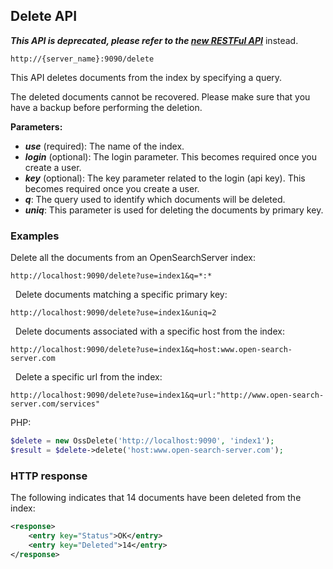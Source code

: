 ## Delete API

_**This API is deprecated, please refer to the [new RESTFul API](../api_v2/README.html)**_ instead.

    http://{server_name}:9090/delete

This API deletes documents from the index by specifying a query.

The deleted documents cannot be recovered. Please make sure that you have a backup before performing the deletion.

**Parameters:**
- _**use**_ (required): The name of the index.
- _**login**_ (optional): The login parameter. This becomes required once you create a user.
- _**key**_ (optional): The key parameter related to the login (api key). This becomes required once you create a user.
- _**q**_: The query used to identify which documents will be deleted.
- _**uniq**_: This parameter is used for deleting the documents by primary key.

### Examples

Delete all the documents from an OpenSearchServer index:

    http://localhost:9090/delete?use=index1&q=*:* 
 
Delete documents matching a specific primary key:

    http://localhost:9090/delete?use=index1&uniq=2
 
Delete documents associated with a specific host from the index:

    http://localhost:9090/delete?use=index1&q=host:www.open-search-server.com
 
Delete a specific url from the index:

    http://localhost:9090/delete?use=index1&q=url:"http://www.open-search-server.com/services"

PHP:
 
```php
$delete = new OssDelete('http://localhost:9090', 'index1');
$result = $delete->delete('host:www.open-search-server.com');
```

### HTTP response

The following indicates that 14 documents have been deleted from the index:

```xml
<response>
    <entry key="Status">OK</entry>
    <entry key="Deleted">14</entry>
</response>
```

